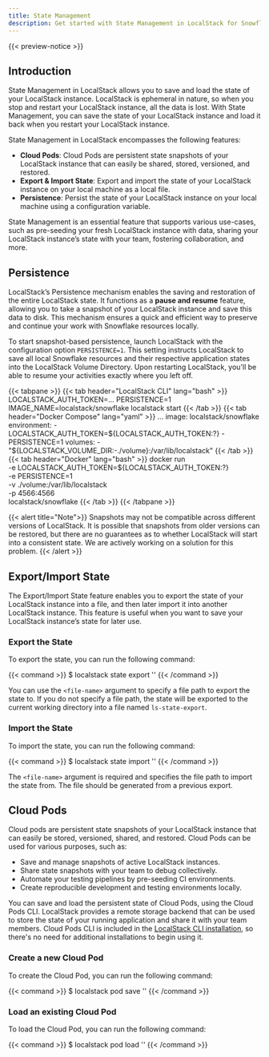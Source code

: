 ```yaml
---
title: State Management
description: Get started with State Management in LocalStack for Snowflake
---
```


{{< preview-notice >}}

## Introduction

State Management in LocalStack allows you to save and load the state of your LocalStack instance. LocalStack is ephemeral in nature, so when you stop and restart your LocalStack instance, all the data is lost. With State Management, you can save the state of your LocalStack instance and load it back when you restart your LocalStack instance.

State Management in LocalStack encompasses the following features:

- **Cloud Pods**: Cloud Pods are persistent state snapshots of your LocalStack instance that can easily be shared, stored, versioned, and restored.
- **Export & Import State**: Export and import the state of your LocalStack instance on your local machine as a local file.
- **Persistence**: Persist the state of your LocalStack instance on your local machine using a configuration variable.

State Management is an essential feature that supports various use-cases, such as pre-seeding your fresh LocalStack instance with data, sharing your LocalStack instance’s state with your team, fostering collaboration, and more.

## Persistence

LocalStack’s Persistence mechanism enables the saving and restoration of the entire LocalStack state. It functions as a **pause and resume** feature, allowing you to take a snapshot of your LocalStack instance and save this data to disk. This mechanism ensures a quick and efficient way to preserve and continue your work with Snowflake resources locally.

To start snapshot-based persistence, launch LocalStack with the configuration option `PERSISTENCE=1`. This setting instructs LocalStack to save all local Snowflake resources and their respective application states into the LocalStack Volume Directory. Upon restarting LocalStack, you'll be able to resume your activities exactly where you left off.

{{< tabpane >}}
{{< tab header="LocalStack CLI" lang="bash" >}}
LOCALSTACK_AUTH_TOKEN=... PERSISTENCE=1 IMAGE_NAME=localstack/snowflake localstack start
{{< /tab >}}
{{< tab header="Docker Compose" lang="yaml" >}}
    ...
    image: localstack/snowflake
    environment:
      - LOCALSTACK_AUTH_TOKEN=${LOCALSTACK_AUTH_TOKEN:?}
      - PERSISTENCE=1
    volumes:
      - "${LOCALSTACK_VOLUME_DIR:-./volume}:/var/lib/localstack"
{{< /tab >}}
{{< tab header="Docker" lang="bash" >}}
docker run \
  -e LOCALSTACK_AUTH_TOKEN=${LOCALSTACK_AUTH_TOKEN:?} \
  -e PERSISTENCE=1 \
  -v ./volume:/var/lib/localstack \
  -p 4566:4566 \
  localstack/snowflake
{{< /tab >}}
{{< /tabpane >}}

{{< alert title="Note">}}
Snapshots may not be compatible across different versions of LocalStack.
It is possible that snapshots from older versions can be restored, but there are no guarantees as to whether LocalStack will start into a consistent state.
We are actively working on a solution for this problem.
{{< /alert >}}

## Export/Import State

The Export/Import State feature enables you to export the state of your LocalStack instance into a file, and then later import it into another LocalStack instance. This feature is useful when you want to save your LocalStack instance’s state for later use.

### Export the State

To export the state, you can run the following command:

{{< command >}}
$ localstack state export '<file-name>'
{{< /command >}}

You can use the `<file-name>` argument to specify a file path to export the state to. If you do not specify a file path, the state will be exported to the current working directory into a file named `ls-state-export`.

### Import the State

To import the state, you can run the following command:

{{< command >}}
$ localstack state import '<file-name>'
{{< /command >}}

The `<file-name>` argument is required and specifies the file path to import the state from. The file should be generated from a previous export.

## Cloud Pods

Cloud pods are persistent state snapshots of your LocalStack instance that can easily be stored, versioned, shared, and restored. Cloud Pods can be used for various purposes, such as:

-  Save and manage snapshots of active LocalStack instances.
-  Share state snapshots with your team to debug collectively.
-  Automate your testing pipelines by pre-seeding CI environments.
-  Create reproducible development and testing environments locally.

You can save and load the persistent state of Cloud Pods, using the Cloud Pods CLI. LocalStack provides a remote storage backend that can be used to store the state of your running application and share it with your team members. Cloud Pods CLI is included in the [LocalStack CLI installation](https://docs.localstack.cloud/getting-started/installation/#localstack-cli), so there's no need for additional installations to begin using it.

### Create a new Cloud Pod

To create the Cloud Pod, you can run the following command:

{{< command >}}
$ localstack pod save '<pod-name>'
{{< /command >}}

### Load an existing Cloud Pod

To load the Cloud Pod, you can run the following command:

{{< command >}}
$ localstack pod load '<pod-name>'
{{< /command >}}